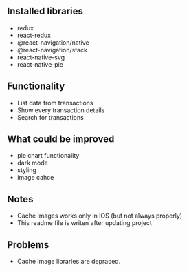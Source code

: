 ## Installed libraries
* redux
* react-redux
* @react-navigation/native
* @react-navigation/stack
* react-native-svg
* react-native-pie

## Functionality

* List data from transactions
* Show every transaction details
* Search for transactions



## What could be improved

* pie chart functionality
* dark mode
* styling
* image cahce

## Notes

* Cache Images works only in IOS (but not always properly)
* This readme file is writen after updating project


## Problems 

* Cache image libraries are depraced. 